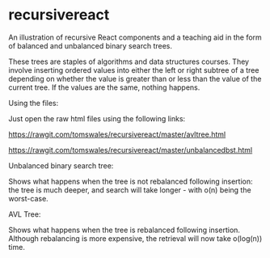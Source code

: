 # recursivereact
An illustration of recursive React components and a teaching aid in the form of balanced and unbalanced binary search trees.

These trees are staples of algorithms and data structures courses. They involve inserting ordered values into either the left or right subtree of a tree depending on whether the value is greater than  or less than the value of the current tree. If the values are the same, nothing happens. 

Using the files:

Just open the raw html files using the following links:

https://rawgit.com/tomswales/recursivereact/master/avltree.html

https://rawgit.com/tomswales/recursivereact/master/unbalancedbst.html

Unbalanced binary search tree:

Shows what happens when the tree is not rebalanced following insertion: the tree is much deeper, and search will take longer - with o(n) being the worst-case.

AVL Tree:

Shows what happens when the tree is rebalanced following insertion. Although rebalancing is more expensive, the retrieval will now take o(log(n)) time. 
